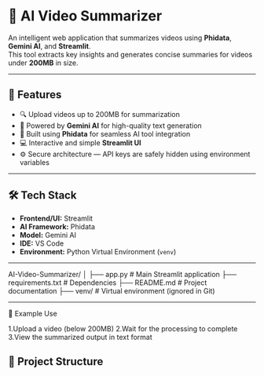 # 🎥 AI Video Summarizer

An intelligent web application that summarizes videos using **Phidata**, **Gemini AI**, and **Streamlit**.  
This tool extracts key insights and generates concise summaries for videos under **200MB** in size.

---

## 🚀 Features
- 🔍 Upload videos up to 200MB for summarization  
- 🤖 Powered by **Gemini AI** for high-quality text generation  
- 🧩 Built using **Phidata** for seamless AI tool integration  
- 💻 Interactive and simple **Streamlit UI**  
- ⚙️ Secure architecture — API keys are safely hidden using environment variables  

---

## 🛠️ Tech Stack
- **Frontend/UI:** Streamlit  
- **AI Framework:** Phidata  
- **Model:** Gemini AI  
- **IDE:** VS Code  
- **Environment:** Python Virtual Environment (`venv`)

---

AI-Video-Summarizer/
│
├── app.py # Main Streamlit application
├── requirements.txt # Dependencies
├── README.md # Project documentation
├── venv/ # Virtual environment (ignored in Git)

---

🧩 Example Use

1.Upload a video (below 200MB)
2.Wait for the processing to complete
3.View the summarized output in text format
## 📂 Project Structure

